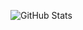 
![GitHub Stats](https://github-readme-stats.vercel.app/api?username=thisismohamed&show_icons=true&hide_title=true)
